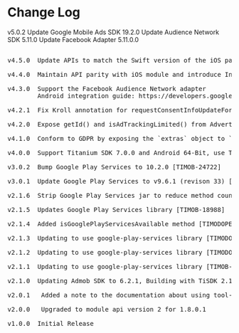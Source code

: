 # Change Log

 v5.0.2 Update Google Mobile Ads SDK 19.2.0
        Update Audience Network SDK 5.11.0
        Update Facebook Adapter 5.11.0.0

<pre>

v4.5.0  Update APIs to match the Swift version of the iOS part of the module. Set Titanium 8.0.0 as minimum.

v4.4.0  Maintain API parity with iOS module and introduce Interstitial ads support on Android.

v4.3.0  Support the Facebook Audience Network adapter
        Android integration guide: https://developers.google.com/admob/android/mediation/facebook

v4.2.1  Fix Kroll annotation for requestConsentInfoUpdateForPublisherIdentifiers.

v4.2.0  Expose getId() and isAdTrackingLimited() from AdvertisingIdClient.Info.

v4.1.0  Conform to GDPR by exposing the `extras` object to `requestAd()` [MOD-2423]

v4.0.0  Support Titanium SDK 7.0.0 and Android 64-Bit, use Ti.PlayServices

v3.0.2  Bump Google Play Services to 10.2.0 [TIMOB-24722]

v3.0.1  Update Google Play Services to v9.6.1 (revison 33) [TIMOB-23860]

v2.1.6  Strip Google Play Services jar to reduce method count [TIMOB-18082]

v2.1.5  Updates Google Play Services library [TIMOB-18988]

v2.1.4  Added isGooglePlayServicesAvailable method [TIMODOPEN-461]

v2.1.3  Updating to use google-play-services library [TIMODOPEN-454]

v2.1.2  Updating to use google-play-services library [TIMODOPEN-445]

v2.1.1  Updating to use google-play-services library [TIMOB-16940]

v2.1.0  Updating Admob SDK to 6.2.1, Building with TiSDK 2.1.3.GA, update documentation [TIMODOPEN-212]

v2.0.1	 Added a note to the documentation about using tool-api-level 14 in the tiapp.xml [MOD-639]

v2.0.0	 Upgraded to module api version 2 for 1.8.0.1

v1.0.0  Initial Release
